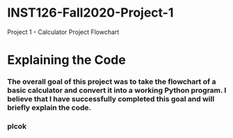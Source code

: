 # INST126-Fall2020-Project-1
Project 1 - Calculator Project Flowchart
# Explaining the Code
### The overall goal of this project was to take the flowchart of a basic calculator and convert it into a working Python program. I believe that I have successfully completed this goal and will briefly explain the code.
### plcok
